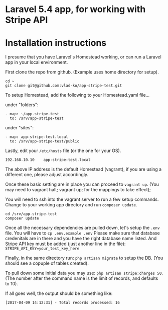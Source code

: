 # Laravel 5.4 app, for working with Stripe API

# Installation instructions 

I presume that you have Laravel's Homestead working, or can run 
a Laravel app in your local environment.

First clone the repo from github. 
(Example uses home directory for setup).

```
cd ~
git clone git@github.com:vlad-ko/app-stripe-test.git
```

To setup Homestead, add the following to your Homestead.yaml file...

under "folders":
```
- map: ~/app-stripe-test
  to: /srv/app-stripe-test
```

under "sites":
```
- map: app-stripe-test.local
  to: /srv/app-stripe-test/public
```

Lastly, edit your ```/etc/hosts``` file (or the one for your OS).
```
192.168.10.10    app-stripe-test.local
```
The above IP address is the default Homestead (vagrant),
if you are using a different one, please adjust accordingly.

Once these basic setting are in place you can proceed to ```vagrant up```.
(You may need to vagrant halt; vagrant up; for the mappings to take effect);

You will need to ssh into the vagrant server to run a few setup commands.
Change to your working app directory and run ```composer update```.

```
cd /srv/app-stripe-test
composer update
```
Once all the necessary dependencies are pulled down, let's setup the ```.env``` file.
You will have to ```cp .env.example .env```
Please make sure that database credenitals are in there and you have the right database name listed.
And Stripe API key must be added (just another line in the file): ```STRIPE_API_KEY=your_test_key_here```

Finally, in the same directory run: ```php artisan migrate``` to setup the DB.
(You should see a copuple of tables created).

To pull down some initial data you may use: ```php artisan stripe:charges 50```.
(The number after the command name is the limit of records, and defaults to 10).

If all goes well, the output should be something like:
```
[2017-04-09 14:12:31] - Total records processed: 16
````
